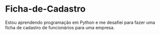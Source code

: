 # Ficha-de-Cadastro
Estou aprendendo programação em Python e me desafiei para fazer uma ficha de cadastro de funcionários para uma empresa.
